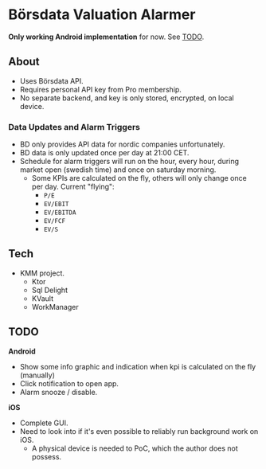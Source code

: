 # Börsdata Valuation Alarmer

**Only working Android implementation** for now. See [TODO](#todo).

## About
  * Uses Börsdata API.
  * Requires personal API key from Pro membership.
  * No separate backend, and key is only stored, encrypted, on local device.

### Data Updates and Alarm Triggers
  * BD only provides API data for nordic companies unfortunately.
  * BD data is only updated once per day at 21:00 CET.
  * Schedule for alarm triggers will run on the hour, every hour, during market open (swedish time) and once on saturday morning.
    * Some KPIs are calculated on the fly, others will only change once per day. Current "flying":
      * `P/E` 
      * `EV/EBIT`
      * `EV/EBITDA` 
      * `EV/FCF` 
      * `EV/S`

## Tech
  * KMM project.
    * Ktor
    * Sql Delight
    * KVault
    * WorkManager
    
## TODO 
**Android**
  * Show some info graphic and indication when kpi is calculated on the fly (manually)
  * Click notification to open app.
  * Alarm snooze / disable.
 
**iOS**
  * Complete GUI.
  * Need to look into if it's even possible to reliably run background work on iOS.
    * A physical device is needed to PoC, which the author does not possess.

